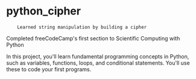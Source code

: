 # python_cipher
        Learned string manipulation by building a cipher
Completed freeCodeCamp's first section to Scientific Computing with Python

In this project, you'll learn fundamental programming concepts in Python, 
such as variables, functions, loops, and conditional statements. You'll 
use these to code your first programs.

